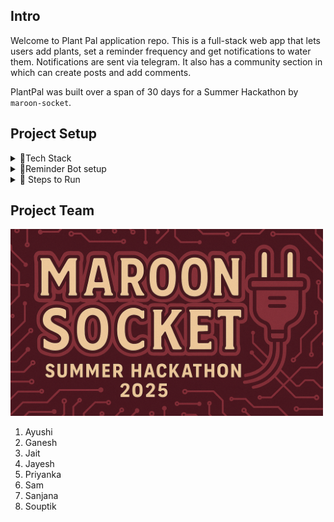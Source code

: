 ## Intro

Welcome to Plant Pal application repo. This is a full-stack web app that lets users add plants, set a reminder frequency and get notifications to water them. Notifications are sent via telegram. It also has a community section in which can create posts and add comments.

PlantPal was built over a span of 30 days for a Summer Hackathon by `maroon-socket`.

## Project Setup

<details>
<summary>🧩Tech Stack</summary>
<b>Frontend:</b> React, Tailwind<br>
<b>Backend:</b> Express, Zod, Prisma, Postgres & Supabase Bucket Storage<br>
<b>Notifications:</b> Telegram Bot API, Cron
</details>

<details>
<summary>🤖Reminder Bot setup</summary>
The app needs setting up a telegram bot to send notifications to the user.

To create a telegram bot you need to create a telegram accound and message the bot named `@Botfather`.

Type `/newbot` in its chat to start the process of creating a new bot and follow the instructions.

Sucessful creation of a bot will give you,

1. a token and,
2. a URL

The token will look something like this:
`4839XXX812:AAFD39kkdpWt3yXXXXXrgyOLMaJhac60qc`
Paste it in `.env` file within `server` folder with the key `TELEGRAM_BOT_TOKEN`.

The url will look something like this:
`t.me/plantpalremind_bot`. Add `?start=true` to the end and paste it in `.env` file within `client` folder.

Look at `.env.sample` for examples.

</details>

<details>
<summary>🚀 Steps to Run</summary>

1. **Clone the Repository:**

    ```bash
    git clone https://github.com/freeCodeCamp-2025-Summer-Hackathon/maroon-socket.git
    ```

2. **Install Dependencies:**

    ```bash
    npm install
    ```

### Running the backend

1. **Navigate to the Server Folder (Back End):**

    ```bash
    cd server
    ```

2. **Create a .env file:**

    ```bash
    cp .env.sample .env
    ```

3. **Setting up Supabase and Postgres**

    look at the [`server/docs`](https://github.com/freeCodeCamp-2025-Summer-Hackathon/maroon-socket/blob/main/server/docs/readme.md) for instructions on setting up supabase and postgres

4. **Start the Server:**

    ```bash
    npm run dev
    ```

    🔗 **Open your browser** at `http://localhost:3000` to see the server in action.

### Running the frontend

1.  **Navigate to the Client Folder(Front End):**

    ```bash
    cd client
    ```

2.  **Create a .env file:**

    ```bash
    cp .env.sample .env
    ```

3.  **Start the App:**

        ```bash
        npm run dev
        ```

        🔗 **Open your browser** at `http://localhost:5173` to see the client in action.

    </details>

## Project Team

<img src='shared/assets/team-banner.png' alt='Team Banner for Maroon Socket' width=500>

1. Ayushi
2. Ganesh
3. Jait
4. Jayesh
5. Priyanka
6. Sam
7. Sanjana
8. Souptik
